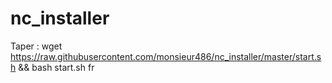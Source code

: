 # nc_installer

Taper :
wget https://raw.githubusercontent.com/monsieur486/nc_installer/master/start.sh && bash start.sh fr
